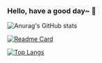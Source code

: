 ### Hello, have a good day~ 👋

<!--
**shpark0913/shpark0913** is a ✨ _special_ ✨ repository because its `README.md` (this file) appears on your GitHub profile.

Here are some ideas to get you started:

- 🔭 I’m currently working on ...
- 🌱 I’m currently learning ...
- 👯 I’m looking to collaborate on ...
- 🤔 I’m looking for help with ...
- 💬 Ask me about ...
- 📫 How to reach me: ...
- 😄 Pronouns: ...
- ⚡ Fun fact: ...
-->

![Anurag's GitHub stats](https://github-readme-stats.vercel.app/api?username=shpark0913&show_icons=true)

[![Readme Card](https://github-readme-stats.vercel.app/api/pin/?username=shpark0913&repo=github-readme-stats)](https://github.com/shpark0913/github-readme-stats)

[![Top Langs](https://github-readme-stats.vercel.app/api/top-langs/?username=shpark0913)](https://github.com/anuraghazra/github-readme-stats)
